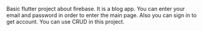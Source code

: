 Basic flutter project about firebase. It is a blog app. You can enter your email and password in order to enter the main page. Also you can sign in to get account. You can use CRUD in this project.
